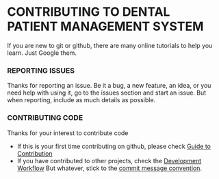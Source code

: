 # CONTRIBUTING TO DENTAL PATIENT MANAGEMENT SYSTEM

If you are new to git or github, there are many online tutorials to help you learn.
Just Google them.

### REPORTING ISSUES
Thanks for reporting an issue. Be it a bug, a new feature, an idea, or you need help with using
it, go to the issues section and start an issue. But when reporting, include as much details as possible.

### CONTRIBUTING CODE
Thanks for your interest to contribute code
- If this is your first time contributing on github, please check [Guide to Contribution](https://www.freecodecamp.org/news/how-to-contribute-to-open-source-projects-beginners-guide/)
- If you have contributed to other projects, check  the [Development Workflow](development_workflow.md)
But whatever, stick to the [commit message convention](./development_workflow.md#writing-the-commit-message).